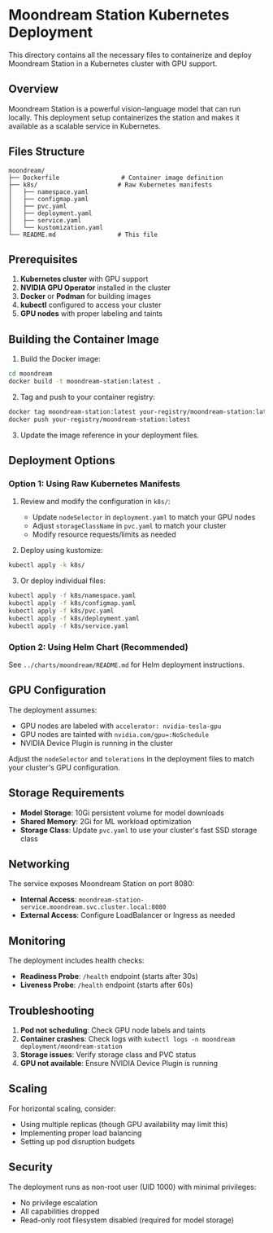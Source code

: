 # Moondream Station Kubernetes Deployment

This directory contains all the necessary files to containerize and deploy Moondream Station in a Kubernetes cluster with GPU support.

## Overview

Moondream Station is a powerful vision-language model that can run locally. This deployment setup containerizes the station and makes it available as a scalable service in Kubernetes.

## Files Structure

```
moondream/
├── Dockerfile                 # Container image definition
├── k8s/                      # Raw Kubernetes manifests
│   ├── namespace.yaml
│   ├── configmap.yaml
│   ├── pvc.yaml
│   ├── deployment.yaml
│   ├── service.yaml
│   └── kustomization.yaml
└── README.md                 # This file
```

## Prerequisites

1. **Kubernetes cluster** with GPU support
2. **NVIDIA GPU Operator** installed in the cluster
3. **Docker** or **Podman** for building images
4. **kubectl** configured to access your cluster
5. **GPU nodes** with proper labeling and taints

## Building the Container Image

1. Build the Docker image:

```bash
cd moondream
docker build -t moondream-station:latest .
```

2. Tag and push to your container registry:

```bash
docker tag moondream-station:latest your-registry/moondream-station:latest
docker push your-registry/moondream-station:latest
```

3. Update the image reference in your deployment files.

## Deployment Options

### Option 1: Using Raw Kubernetes Manifests

1. Review and modify the configuration in `k8s/`:

   - Update `nodeSelector` in `deployment.yaml` to match your GPU nodes
   - Adjust `storageClassName` in `pvc.yaml` to match your cluster
   - Modify resource requests/limits as needed

2. Deploy using kustomize:

```bash
kubectl apply -k k8s/
```

3. Or deploy individual files:

```bash
kubectl apply -f k8s/namespace.yaml
kubectl apply -f k8s/configmap.yaml
kubectl apply -f k8s/pvc.yaml
kubectl apply -f k8s/deployment.yaml
kubectl apply -f k8s/service.yaml
```

### Option 2: Using Helm Chart (Recommended)

See `../charts/moondream/README.md` for Helm deployment instructions.

## GPU Configuration

The deployment assumes:

- GPU nodes are labeled with `accelerator: nvidia-tesla-gpu`
- GPU nodes are tainted with `nvidia.com/gpu=:NoSchedule`
- NVIDIA Device Plugin is running in the cluster

Adjust the `nodeSelector` and `tolerations` in the deployment files to match your cluster's GPU configuration.

## Storage Requirements

- **Model Storage**: 10Gi persistent volume for model downloads
- **Shared Memory**: 2Gi for ML workload optimization
- **Storage Class**: Update `pvc.yaml` to use your cluster's fast SSD storage class

## Networking

The service exposes Moondream Station on port 8080:

- **Internal Access**: `moondream-station-service.moondream.svc.cluster.local:8080`
- **External Access**: Configure LoadBalancer or Ingress as needed

## Monitoring

The deployment includes health checks:

- **Readiness Probe**: `/health` endpoint (starts after 30s)
- **Liveness Probe**: `/health` endpoint (starts after 60s)

## Troubleshooting

1. **Pod not scheduling**: Check GPU node labels and taints
2. **Container crashes**: Check logs with `kubectl logs -n moondream deployment/moondream-station`
3. **Storage issues**: Verify storage class and PVC status
4. **GPU not available**: Ensure NVIDIA Device Plugin is running

## Scaling

For horizontal scaling, consider:

- Using multiple replicas (though GPU availability may limit this)
- Implementing proper load balancing
- Setting up pod disruption budgets

## Security

The deployment runs as non-root user (UID 1000) with minimal privileges:

- No privilege escalation
- All capabilities dropped
- Read-only root filesystem disabled (required for model storage)
